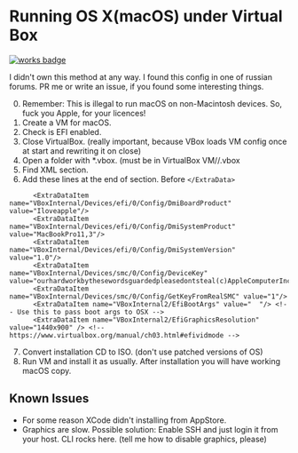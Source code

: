 # Running OS X(macOS) under Virtual Box

[![works badge](https://cdn.rawgit.com/nikku/works-on-my-machine/v0.2.0/badge.svg)](https://github.com/nikku/works-on-my-machine)

I didn't own this method at any way. I found this config in one of russian forums. 
PR me or write an issue, if you found some interesting things.

0. Remember: This is illegal to run macOS on non-Macintosh devices. So, fuck you Apple, for your licences! 
1. Create a VM for macOS. 
2. Check is EFI enabled.
3. Close VirtualBox. (really important, because VBox loads VM config once at start and rewriting it on close)
4. Open a folder with *.vbox. (must be in VirtualBox VM/<name>/<name>.vbox
5. Find <ExtraData> XML section.
6. Add these lines at the end of section. Before `</ExtraData>`
```
      <ExtraDataItem name="VBoxInternal/Devices/efi/0/Config/DmiBoardProduct" value="Iloveapple"/>
      <ExtraDataItem name="VBoxInternal/Devices/efi/0/Config/DmiSystemProduct" value="MacBookPro11,3"/>
      <ExtraDataItem name="VBoxInternal/Devices/efi/0/Config/DmiSystemVersion" value="1.0"/>
      <ExtraDataItem name="VBoxInternal/Devices/smc/0/Config/DeviceKey" value="ourhardworkbythesewordsguardedpleasedontsteal(c)AppleComputerInc"/>
      <ExtraDataItem name="VBoxInternal/Devices/smc/0/Config/GetKeyFromRealSMC" value="1"/>
      <ExtraDataItem name="VBoxInternal2/EfiBootArgs" value="  "/> <!-- Use this to pass boot args to OSX -->
      <ExtraDataItem name="VBoxInternal2/EfiGraphicsResolution" value="1440x900" /> <!-- https://www.virtualbox.org/manual/ch03.html#efividmode -->
```
7. Convert installation CD to ISO. (don't use patched versions of OS)
8. Run VM and install it as usually. After installation you will have working macOS copy.

## Known Issues
* For some reason XCode didn't installing from AppStore. 
* Graphics are slow. Possible solution: Enable SSH and just login it from your host. CLI rocks here. (tell me how to disable graphics, please)
